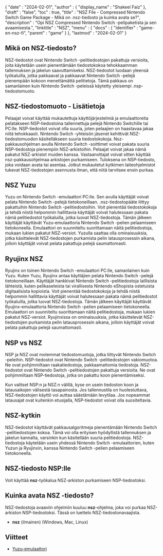 {
  "date" : "2024-02-01",
  "author" : {
    "display_name" : "Shakeel Faiz"
},
  "draft" : "false",
  "toc" : true,
  "title" : "NSZ File - Compressed Nintendo Switch Game Package - Mikä on .nsz-tiedosto ja kuinka avata se?",
  "description" : "Opi NSZ Compressed Nintendo Switch -pelipaketista ja sen avaamisesta.",
  "linktitle" : "NSZ",
  "menu" : {
    "docs" : {
      "identifier" : "game-en-nsz-fi",
      "parent" : "game"
}
},
  "lastmod" : "2024-02-01"
}

## Mikä on NSZ-tiedosto?

NSZ-tiedostot ovat Nintendo Switch -pelitiedostojen pakattuja versioita, joita käytetään usein pienentämään tiedostokokoa tehokkaamman tallennuksen ja jakelun saavuttamiseksi. NSZ-tiedostot luodaan yleensä työkaluilla, jotka pakkaavat ja pakkaavat Nintendo Switch -pelejä pienempään kokoon menettämättä pelitietoja. Tämä pakkaus on samanlainen kuin Nintendo Switch -peleissä käytetty yleisempi .nsp-tiedostomuoto.

## NSZ-tiedostomuoto - Lisätietoja

Pelaajat voivat käyttää mukautettuja käyttöjärjestelmiä ja emulaattoreita pelatakseen NSP-tiedostoina tallennettuja pelejä Nintendo Switchille tai PC:lle. NSP-tiedostot voivat olla suuria, joten pelaajien on haastavaa jakaa niitä tehokkaasti. Nintendo Switch -yhteisön jäsenet kehittivät NSZ-tiedostomuodon käsitelläkseen suuria tiedostokokoja. Nsz-pakkausohjelman avulla Nintendo Switch -soittimet voivat pakata suuria NSP-tiedostoja pienempiin NSZ-arkistoihin. Pelaajat voivat jakaa nämä pakatut NSZ-arkistot muiden kanssa. Vastaanottajat voivat sitten käyttää nsz-pakkausohjelmaa arkistojen purkamiseen. Tuloksena on NSP-tiedosto, joka voidaan avata tai asentaa. Jotkut mukautetut kytkimen laiteohjelmistot tukevat NSZ-tiedostojen asennusta ilman, että niitä tarvitsee ensin purkaa.

## NSZ Yuzu

Yuzu on Nintendo Switch -emulaattori PC:lle. Sen avulla käyttäjät voivat pelata Nintendo Switch -pelejä tietokoneillaan. .nsz-tiedostopääte liittyy pakattuihin Nintendo Switch -pelitiedostoihin. Voit pienentää tiedostokokoja ja tehdä niistä helpommin hallittavia käyttäjät voivat halutessaan pakata nämä pelitiedostot työkaluilla, jotka luovat NSZ-tiedostoja. Tämän jälkeen käyttäjät käyttävät Yuzu-emulaattoria Nintendo Switch -pelien pelaamiseen tietokoneella. Emulaattori on suunniteltu suorittamaan näitä pelitiedostoja, mukaan lukien pakatut NSZ-versiot. Yuzulla saattaa olla ominaisuuksia, jotka käsittelevät NSZ-tiedostojen purkamista pelin latausprosessin aikana, jolloin käyttäjät voivat pelata pakattuja pelejä saumattomasti.

## Ryujinx NSZ

Ryujinx on toinen Nintendo Switch -emulaattori PC:lle, samanlainen kuin Yuzu. Kuten Yuzu, Ryujinx antaa käyttäjien pelata Nintendo Switch -pelejä tietokoneillaan. Käyttäjät hankkivat Nintendo Switch -pelitiedostoja laillisista lähteistä, kuten pelikaseteista tai virallisesta Nintendo eShopista ostetuista digitaalisista kopioista. Voit pienentää tiedostokokoja ja tehdä niistä helpommin hallittavia käyttäjät voivat halutessaan pakata nämä pelitiedostot työkaluilla, jotka luovat NSZ-tiedostoja. Tämän jälkeen käyttäjät käyttävät Ryujinx-emulaattoria Nintendo Switch -pelien pelaamiseen tietokoneella. Emulaattori on suunniteltu suorittamaan näitä pelitiedostoja, mukaan lukien pakatut NSZ-versiot. Ryujinxissa on ominaisuuksia, jotka käsittelevät NSZ-tiedostojen purkamista pelin latausprosessin aikana, jolloin käyttäjät voivat pelata pakattuja pelejä saumattomasti.

## NSP vs NSZ

NSP ja NSZ ovat molemmat tiedostomuotoja, jotka liittyvät Nintendo Switch -peleihin. NSP-tiedostot ovat Nintendo Switch -pelitiedostojen vakiomuotoa. Ne ovat pohjimmiltaan raakatiedostoja, pakkaamattomia tiedostoja. NSZ-tiedostot ovat Nintendo Switch -pelitiedostojen pakattuja versioita. Ne ovat pohjimmiltaan NSP-tiedostoja, jotka on pakattu koon pienentämiseksi.

Kun valitset NSP:n ja NSZ:n välillä, kyse on usein tiedoston koon ja latausaikojen välisestä tasapainosta. Jos tallennustila on huolestuttava, NSZ-tiedostojen käyttö voi auttaa säästämään levytilaa. Jos nopeammat latausajat ovat kuitenkin etusijalla, NSP-tiedostot voivat olla suositeltavia.

## NSZ-kytkin	

NSZ-tiedostot käyttävät pakkausalgoritmeja pienentämään Nintendo Switch -pelitiedostojen kokoa. Tämä voi olla erityisen hyödyllistä tallennuksen ja jakelun kannalta, varsinkin kun käsitellään suuria pelitiedostoja. NSZ-tiedostoja käytetään usein yhdessä Nintendo Switch -emulaattorien, kuten Yuzun ja Ryujinxin, kanssa Nintendo Switch -pelien pelaamiseen tietokoneella.

## NSZ-tiedosto NSP:lle

Voit käyttää **nsz**-työkalua NSZ-arkiston purkamiseen NSP-tiedostoksi.

## Kuinka avata NSZ -tiedosto?

NSZ-tiedostoja avaaviin ohjelmiin kuuluu **nsz**-ohjelma, joka voi purkaa NSZ-arkiston NSP-tiedostoksi. Tässä on luettelo NSZ-tiedostonavaajista.

- **nsz** (ilmainen) (Windows, Mac, Linux)

## Viitteet
* [Yuzu-emulaattori](https://en.wikipedia.org/wiki/Yuzu_(emulaattori))


